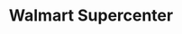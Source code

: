---
title: "Walmart Supercenter"
url: /mesa/walmart-supercenter-east-southern-avenue/
shop: supermarket
---